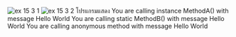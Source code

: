 ![ex 15 3 1](https://github.com/65030034/03376836-OOP-2566-Lab-15/assets/144875017/2cb468dc-c971-4089-960b-76f8f590c596)
![ex 15 3 2](https://github.com/65030034/03376836-OOP-2566-Lab-15/assets/144875017/5ba5be6d-c018-4f46-bd2a-e5792b46c899)
โปรแกรมแสดง
You are calling instance MethodA() with message Hello World
You are calling static MethodB() with message Hello World
You are calling anonymous method with message Hello World
